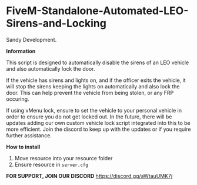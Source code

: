 # FiveM-Standalone-Automated-LEO-Sirens-and-Locking
Sandy Development.

**Information**

This script is designed to automatically disable the sirens of an LEO vehicle and also automatically lock the door. 

If the vehicle has sirens and lights on, and if the officer exits the vehicle, it will stop the sirens keeping the lights on automatically and also lock the door. This can help prevent the vehicle from being stolen, or any FRP occuring.

If using vMenu lock, ensure to set the vehicle to your personal vehicle in order to ensure you do not get locked out. In the future, there will be updates adding our own custom vehicle lock script integrated into this to be more efficient. Join the discord to keep up with the updates or if you require further assistance.  

**How to install**

1. Move resource into your resource folder
2. Ensure resource in `server.cfg`

**FOR SUPPORT, JOIN OUR DISCORD**
https://discord.gg/aWtauUMK7j
